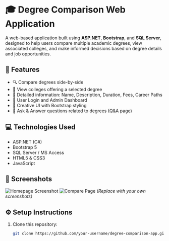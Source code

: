 # 🎓 Degree Comparison Web Application

A web-based application built using **ASP.NET**, **Bootstrap**, and **SQL Server**, designed to help users compare multiple academic degrees, view associated colleges, and make informed decisions based on degree details and job opportunities.

## 🚀 Features

- 🔍 Compare  degrees side-by-side
- 🏫 View colleges offering a selected degree
- 📄 Detailed information: Name, Description, Duration, Fees, Career Paths
- 👤 User Login and Admin Dashboard
- 📝 Creative UI with Bootstrap styling
- 💬 Ask & Answer questions related to degrees (Q&A page)

## 💻 Technologies Used

- ASP.NET (C#)
- Bootstrap 5
- SQL Server / MS Access
- HTML5 & CSS3
- JavaScript

## 📸 Screenshots

![Homepage Screenshot](screenshot-home.png)
![Compare Page](screenshot-compare.png)
*(Replace with your own screenshots)*

## ⚙️ Setup Instructions

1. Clone this repository:
   ```bash
   git clone https://github.com/your-username/degree-comparison-app.git

